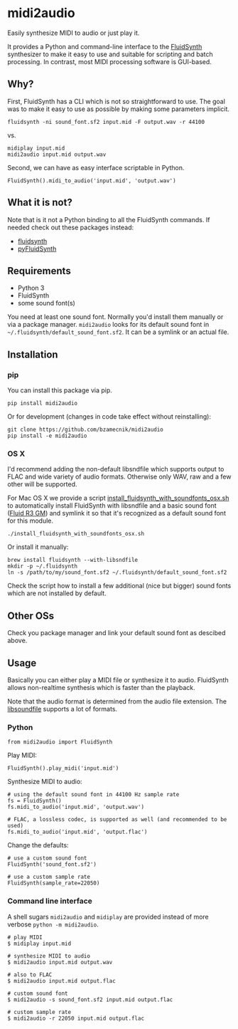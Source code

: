 # midi2audio

Easily synthesize MIDI to audio or just play it.

It provides a Python and command-line interface to the [FluidSynth](http://www.fluidsynth.org/) synthesizer to make it easy to use and suitable for scripting and batch processing. In contrast, most MIDI processing software is GUI-based.

## Why?

First, FluidSynth has a CLI which is not so straightforward to use. The goal was to make it easy to use as possible by making some parameters implicit.

```
fluidsynth -ni sound_font.sf2 input.mid -F output.wav -r 44100
```

vs.

```
midiplay input.mid
midi2audio input.mid output.wav
```

Second, we can have as easy interface scriptable in Python.

```
FluidSynth().midi_to_audio('input.mid', 'output.wav')
```

## What it is not?

Note that is it not a Python binding to all the FluidSynth commands. If needed check out these packages instead:

- [fluidsynth](https://pypi.python.org/pypi/fluidsynth)
- [pyFluidSynth](https://pypi.python.org/pypi/pyFluidSynth)

## Requirements

- Python 3
- FluidSynth
- some sound font(s)

You need at least one sound font. Normally you'd install them manually or via a package manager. `midi2audio` looks for its default sound font in `~/.fluidsynth/default_sound_font.sf2`. It can be a symlink or an actual file.

## Installation

### pip

You can install this package via pip.

```
pip install midi2audio
```

Or for development (changes in code take effect without reinstalling):

```
git clone https://github.com/bzamecnik/midi2audio
pip install -e midi2audio
```

### OS X

I'd recommend adding the non-default libsndfile which supports output to FLAC and wide variety of audio formats. Otherwise only WAV, raw and a few other will be supported.

For Mac OS X we provide a script [install_fluidsynth_with_soundfonts_osx.sh](https://github.com/bzamecnik/midi2audio/blob/master/install_fluidsynth_with_soundfonts_osx.sh) to automatically install FluidSynth with libsndfile and a basic sound font ([Fluid R3 GM](http://www.musescore.org/download/fluid-soundfont.tar.gz)) and symlink it so that it's recognized as a default sound font for this module.

```
./install_fluidsynth_with_soundfonts_osx.sh
```

Or install it manually:

```
brew install fluidsynth --with-libsndfile
mkdir -p ~/.fluidsynth
ln -s /path/to/my/sound_font.sf2 ~/.fluidsynth/default_sound_font.sf2
```

Check the script how to install a few additional (nice but bigger) sound fonts which are not installed by default.

## Other OSs

Check you package manager and link your default sound font as descibed above.

## Usage

Basically you can either play a MIDI file or synthesize it to audio. FluidSynth allows non-realtime synthesis which is faster than the playback.

Note that the audio format is determined from the audio file extension. The [libsoundfile](http://www.mega-nerd.com/libsndfile/) supports a lot of formats.

### Python

```
from midi2audio import FluidSynth
```

Play MIDI:

```
FluidSynth().play_midi('input.mid')
```

Synthesize MIDI to audio:

```
# using the default sound font in 44100 Hz sample rate
fs = FluidSynth()
fs.midi_to_audio('input.mid', 'output.wav')

# FLAC, a lossless codec, is supported as well (and recommended to be used)
fs.midi_to_audio('input.mid', 'output.flac')
```

Change the defaults:

```
# use a custom sound font
FluidSynth('sound_font.sf2')

# use a custom sample rate
FluidSynth(sample_rate=22050)
```

### Command line interface

A shell sugars `midi2audio` and `midiplay` are provided instead of more verbose `python -m midi2audio`.

```
# play MIDI
$ midiplay input.mid

# synthesize MIDI to audio
$ midi2audio input.mid output.wav

# also to FLAC
$ midi2audio input.mid output.flac

# custom sound font
$ midi2audio -s sound_font.sf2 input.mid output.flac

# custom sample rate
$ midi2audio -r 22050 input.mid output.flac
```
